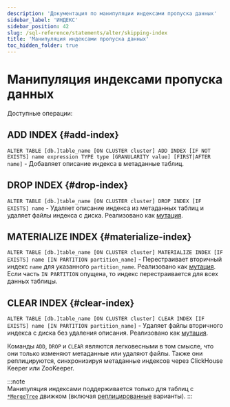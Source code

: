 ```yaml
---
description: 'Документация по манипуляции индексами пропуска данных'
sidebar_label: 'ИНДЕКС'
sidebar_position: 42
slug: /sql-reference/statements/alter/skipping-index
title: 'Манипуляция индексами пропуска данных'
toc_hidden_folder: true
---
```



# Манипуляция индексами пропуска данных

Доступные операции:

## ADD INDEX {#add-index}

`ALTER TABLE [db.]table_name [ON CLUSTER cluster] ADD INDEX [IF NOT EXISTS] name expression TYPE type [GRANULARITY value] [FIRST|AFTER name]` - Добавляет описание индекса в метаданные таблиц.

## DROP INDEX {#drop-index}

`ALTER TABLE [db.]table_name [ON CLUSTER cluster] DROP INDEX [IF EXISTS] name` - Удаляет описание индекса из метаданных таблиц и удаляет файлы индекса с диска. Реализовано как [мутация](/sql-reference/statements/alter/index.md#mutations).

## MATERIALIZE INDEX {#materialize-index}

`ALTER TABLE [db.]table_name [ON CLUSTER cluster] MATERIALIZE INDEX [IF EXISTS] name [IN PARTITION partition_name]` - Перестраивает вторичный индекс `name` для указанного `partition_name`. Реализовано как [мутация](/sql-reference/statements/alter/index.md#mutations). Если часть `IN PARTITION` опущена, то индекс перестраивается для всех данных таблицы.

## CLEAR INDEX {#clear-index}

`ALTER TABLE [db.]table_name [ON CLUSTER cluster] CLEAR INDEX [IF EXISTS] name [IN PARTITION partition_name]` - Удаляет файлы вторичного индекса с диска без удаления описания. Реализовано как [мутация](/sql-reference/statements/alter/index.md#mutations).


Команды `ADD`, `DROP` и `CLEAR` являются легковесными в том смысле, что они только изменяют метаданные или удаляют файлы. 
Также они реплицируются, синхронизируя метаданные индексов через ClickHouse Keeper или ZooKeeper.

:::note    
Манипуляция индексами поддерживается только для таблиц с [`*MergeTree`](/engines/table-engines/mergetree-family/mergetree.md) движком (включая [реплицированные](/engines/table-engines/mergetree-family/replication.md) варианты).
:::
